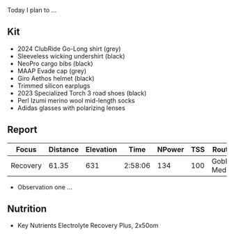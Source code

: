 Today I plan to ...
## Kit

- 2024 ClubRide Go-Long shirt (grey)
- Sleeveless wicking undershirt (black)
- NeoPro cargo bibs (black)
- MAAP Evade cap (grey)
- Giro Aethos helmet (black)
- Trimmed silicon earplugs
- 2023 Specialized Torch 3 road shoes (black)
- Perl Izumi merino wool mid-length socks
- Adidas glasses with polarizing lenses
## Report

| Focus    | Distance | Elevation | Time    | NPower | TSS | Route        | Temp   | Wind   | Weather |
| -------- | -------- | --------- | ------- | ------ | --- | ------------ | ------ | ------ | ------- |
| Recovery | 61.35    | 631       | 2:58:06 | 134    | 100 | Goblin Medio | 25-13C | 30 kph | Cloudy  |

- Observation one ...

## Nutrition

- Key Nutrients Electrolyte Recovery Plus, 2x50om






